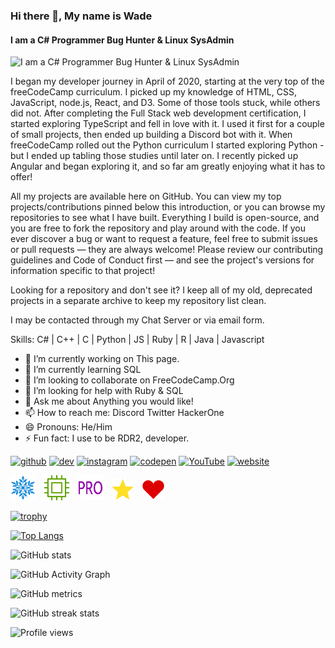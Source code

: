 ### Hi there 👋, My name is Wade
#### I am a C# Programmer Bug Hunter & Linux SysAdmin
![I am a C# Programmer Bug Hunter & Linux SysAdmin](https://previews.123rf.com/images/karpenkoilia/karpenkoilia1806/karpenkoilia180600011/102988806-vector-line-web-concept-for-programming-linear-web-banner-for-coding-.jpg)

I began my developer journey in April of 2020, starting at the very top of the freeCodeCamp curriculum. I picked up my knowledge of HTML, CSS, JavaScript, node.js, React, and D3. Some of those tools stuck, while others did not. After completing the Full Stack web development certification, I started exploring TypeScript and fell in love with it. I used it first for a couple of small projects, then ended up building a Discord bot with it. When freeCodeCamp rolled out the Python curriculum I started exploring Python - but I ended up tabling those studies until later on. I recently picked up Angular and began exploring it, and so far am greatly enjoying what it has to offer!

All my projects are available here on GitHub. You can view my top projects/contributions pinned below this introduction, or you can browse my repositories to see what I have built. Everything I build is open-source, and you are free to fork the repository and play around with the code. If you ever discover a bug or want to request a feature, feel free to submit issues or pull requests — they are always welcome! Please review our contributing guidelines and Code of Conduct first — and see the project's versions for information specific to that project!

Looking for a repository and don't see it? I keep all of my old, deprecated projects in a separate archive to keep my repository list clean.

I may be contacted through my Chat Server or via email form.

Skills: C# | C++ | C | Python | JS | Ruby | R | Java | Javascript

- 🔭 I’m currently working on This page. 
- 🌱 I’m currently learning SQL 
- 👯 I’m looking to collaborate on FreeCodeCamp.Org 
- 🤔 I’m looking for help with Ruby & SQL 
- 💬 Ask me about Anything you would like! 
- 📫 How to reach me: Discord Twitter HackerOne 
- 😄 Pronouns: He/Him 
- ⚡ Fun fact: I use to be RDR2, developer. 


[<img src='https://cdn.jsdelivr.net/npm/simple-icons@3.0.1/icons/github.svg' alt='github' height='40'>](https://github.com/pywade)  [<img src='https://cdn.jsdelivr.net/npm/simple-icons@3.0.1/icons/dev-dot-to.svg' alt='dev' height='40'>](https://dev.to/wade1335)  [<img src='https://cdn.jsdelivr.net/npm/simple-icons@3.0.1/icons/instagram.svg' alt='instagram' height='40'>](https://www.instagram.com/wade1444/)  [<img src='https://cdn.jsdelivr.net/npm/simple-icons@3.0.1/icons/codepen.svg' alt='codepen' height='40'>](https://codepen.io/wade10)  [<img src='https://cdn.jsdelivr.net/npm/simple-icons@3.0.1/icons/youtube.svg' alt='YouTube' height='40'>](https://www.youtube.com/channel/wade)  [<img src='https://cdn.jsdelivr.net/npm/simple-icons@3.0.1/icons/icloud.svg' alt='website' height='40'>](wade.html)  

<a href='https://archiveprogram.github.com/'><img src='https://raw.githubusercontent.com/acervenky/animated-github-badges/master/assets/acbadge.gif' width='40' height='40'></a> <a href='https://docs.github.com/en/developers'><img src='https://raw.githubusercontent.com/acervenky/animated-github-badges/master/assets/devbadge.gif' width='40' height='40'></a> <a href='https://github.com/pricing'><img src='https://raw.githubusercontent.com/acervenky/animated-github-badges/master/assets/pro.gif' width='40' height='40'></a> <a href='https://stars.github.com/'><img src='https://raw.githubusercontent.com/acervenky/animated-github-badges/master/assets/starbadge.gif' width='35' height='35'></a> <a href='https://docs.github.com/en/github/supporting-the-open-source-community-with-github-sponsors'><img src='https://raw.githubusercontent.com/acervenky/animated-github-badges/master/assets/sponsorbadge.gif' width='35' height='35'></a> 

[![trophy](https://github-profile-trophy.vercel.app/?username=pywade)](https://github.com/ryo-ma/github-profile-trophy)

[![Top Langs](https://github-readme-stats.vercel.app/api/top-langs/?username=pywade)](https://github.com/anuraghazra/github-readme-stats)

![GitHub stats](https://github-readme-stats.vercel.app/api?username=pywade&show_icons=true&count_private=true)  

![GitHub Activity Graph](https://activity-graph.herokuapp.com/graph?username=pywade)  

![GitHub metrics](https://metrics.lecoq.io/pywade)  

![GitHub streak stats](https://github-readme-streak-stats.herokuapp.com/?user=pywade)  

![Profile views](https://gpvc.arturio.dev/pywade)  
